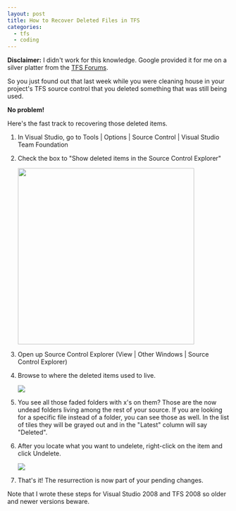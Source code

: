 ```yaml
---
layout: post
title: How to Recover Deleted Files in TFS
categories:
  - tfs
  - coding
---
```

**Disclaimer:** I didn't work for this knowledge. Google provided
it for me on a silver platter from the [TFS Forums](http://social.msdn.microsoft.com/Forums/en-US/tfsversioncontrol/thread/0836d05c-79f6-4fa9-9adf-75248cc314ff).

So you just found out that last week while you were cleaning house in your project's
TFS source control that you deleted something that was still being used.

**No problem!**

Here's the fast track to recovering those deleted items.

1. In Visual Studio, go to Tools | Options | Source Control | Visual Studio Team Foundation
2. Check the box to "Show deleted items in the Source Control Explorer"

	 <a class="img lightbox" href="{{site.img_url}}/posts/tfs_deleted_files_option.png">
	 	<img src="{{site.img_url}}/posts/tfs_deleted_files_option.png" width="400" /></a>
	 
3. Open up Source Control Explorer (View | Other Windows | Source Control Explorer)
4. Browse to where the deleted items used to live.

	 <img src="{{site.img_url}}/posts/tfs_deleted_files_showing.png" />
	 
5. You see all those faded folders with x's on them? Those are the now undead
	 folders living among the rest of your source. If you are looking for a specific
	 file instead of a folder, you can see those as well. In the list of tiles they
	 will be grayed out and in the "Latest" column will say "Deleted".
6. After you locate what you want to undelete, right-click on the item and click Undelete.

	 <img src="{{site.img_url}}/posts/tfs_deleted_files_context_menu.png" />
	 
7. That's it! The resurrection is now part of your pending changes.
   
Note that I wrote these steps for Visual Studio 2008 and TFS 2008 so older and newer versions beware.